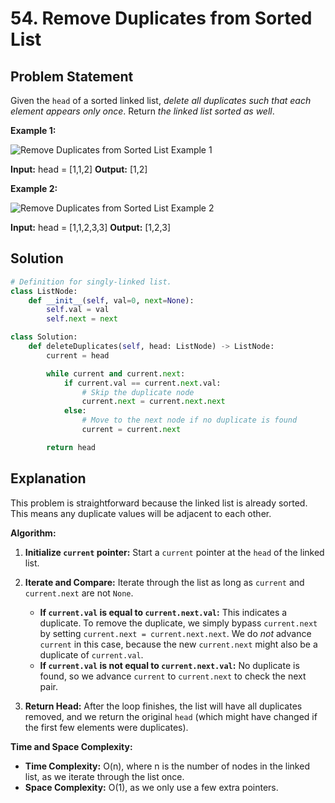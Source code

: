 
# 54. Remove Duplicates from Sorted List

## Problem Statement

Given the `head` of a sorted linked list, *delete all duplicates such that each element appears only once*. Return *the linked list sorted as well*.

**Example 1:**

![Remove Duplicates from Sorted List Example 1](https://assets.leetcode.com/uploads/2021/02/19/remval1.jpg)

**Input:** head = [1,1,2]
**Output:** [1,2]

**Example 2:**

![Remove Duplicates from Sorted List Example 2](https://assets.leetcode.com/uploads/2021/02/19/remval2.jpg)

**Input:** head = [1,1,2,3,3]
**Output:** [1,2,3]

## Solution

```python
# Definition for singly-linked list.
class ListNode:
    def __init__(self, val=0, next=None):
        self.val = val
        self.next = next

class Solution:
    def deleteDuplicates(self, head: ListNode) -> ListNode:
        current = head

        while current and current.next:
            if current.val == current.next.val:
                # Skip the duplicate node
                current.next = current.next.next
            else:
                # Move to the next node if no duplicate is found
                current = current.next

        return head
```

## Explanation

This problem is straightforward because the linked list is already sorted. This means any duplicate values will be adjacent to each other.

**Algorithm:**

1.  **Initialize `current` pointer:** Start a `current` pointer at the `head` of the linked list.

2.  **Iterate and Compare:** Iterate through the list as long as `current` and `current.next` are not `None`.
    -   **If `current.val` is equal to `current.next.val`:** This indicates a duplicate. To remove the duplicate, we simply bypass `current.next` by setting `current.next = current.next.next`. We do *not* advance `current` in this case, because the new `current.next` might also be a duplicate of `current.val`.
    -   **If `current.val` is not equal to `current.next.val`:** No duplicate is found, so we advance `current` to `current.next` to check the next pair.

3.  **Return Head:** After the loop finishes, the list will have all duplicates removed, and we return the original `head` (which might have changed if the first few elements were duplicates).

**Time and Space Complexity:**

-   **Time Complexity:** O(n), where n is the number of nodes in the linked list, as we iterate through the list once.
-   **Space Complexity:** O(1), as we only use a few extra pointers.

